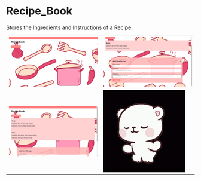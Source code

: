 # Recipe_Book
Stores the Ingredients and Instructions of a Recipe.
<html>
  <body>
    <table width="80%" style="border: none; backgrounf-color:#161b22;">
      <tr>
        <td><img src = "one.png"></td>
        <td><img src = "two.png"></td>
      </tr>
      <tr>
        <td><img src = "three.png"></td>
        <td><img src = "dance.gif"></td>
      </tr>
    </table>
  </body>
</html>
